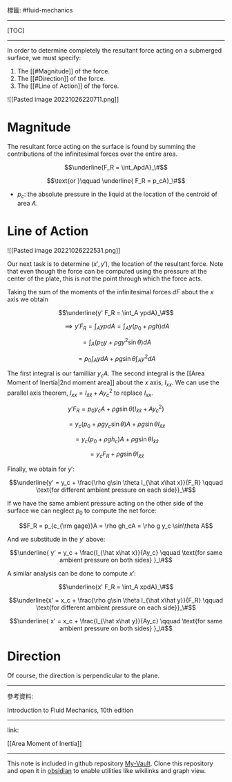標籤: #fluid-mechanics 

---

[TOC]

---

In order to determine completely the resultant force acting on a submerged surface, we must specify:

1. The [[#Magnitude]] of the force.
2. The [[#Direction]] of the force.
3. The [[#Line of Action]] of the force.

![[Pasted image 20221026220711.png]]

# Magnitude

The resultant force acting on the surface is found by summing the contributions of the infinitesimal forces over the entire area.

$$\underline{F_R = \int_ApdA}_\#$$

$$\text{or }\qquad \underline{ F_R = p_cA}_\#$$

- $p_c$: the absolute pressure in the liquid at the location of the centroid of area $A$.

# Line of Action

![[Pasted image 20221026222531.png]]

Our next task is to determine $(x', y')$, the location of the resultant force. Note that even though the force can be computed using the pressure at the center of the plate, this is *not* the point through which the force acts.

Taking the sum of the moments of the infinitesimal forces $dF$ about the $x$ axis we obtain

$$\underline{y' F_R = \int_A ypdA}_\#$$

$$\implies y'F_R = \int_AypdA = \int_Ay(p_0 + \rho gh)dA$$

$$= \int_A(p_0y + \rho gy^2\sin\theta)dA $$

$$= p_0\int_AydA + \rho g\sin\theta\int_Ay^2dA$$

The first integral is our familliar $y_cA$. The second integral is the [[Area Moment of Inertia|2nd moment area]] about the $x$ axis, $I_{xx}$. We can use the parallel axis theorem, $I_{xx} = I_{\hat x\hat x} + Ay_c^2$ to replace $I_{xx}$.

$$y'F_R = p_0y_cA + \rho g\sin\theta(I_{\hat x\hat x} + Ay_c^2)$$

$$ = y_c(p_0 + \rho g y_c\sin\theta)A + \rho g \sin\theta I_{\hat x\hat x}$$

$$ = y_c(p_0 + \rho g h_c)A + \rho g \sin\theta I_{\hat x\hat x}$$

$$ = y_cF_R + \rho g \sin \theta I_{\hat x\hat x}$$

Finally, we obtain for $y'$:

$$\underline{y' = y_c + \frac{\rho g\sin \theta I_{\hat x\hat x}}{F_R}
\qquad \text{for different ambient pressure on each side}}_\#$$

If we have the same ambient pressure acting on the other side of the surface we can neglect $p_0$ to compute the net force:

$$F_R = p_{c_{\rm gage}}A = \rho gh_cA = \rho g y_c \sin\theta A$$

And we substitude in the $y'$ above:

$$\underline{
	y' = y_c + \frac{I_{\hat x\hat x}}{Ay_c} \qquad
	\text{for same ambient pressure on both sides}
}_\#$$

A similar analysis can be done to compute $x'$:

$$\underline{x' F_R = \int_A xpdA}_\#$$

$$\underline{x' = x_c + \frac{\rho g\sin \theta I_{\hat x\hat y}}{F_R}
\qquad \text{for different ambient pressure on each side}}_\#$$

$$\underline{
	x' = x_c + \frac{I_{\hat x\hat y}}{Ay_c} \qquad
	\text{for same ambient pressure on both sides}
}_\#$$

# Direction

Of course, the direction is perpendicular to the plane.

---

參考資料:

Introduction to Fluid Mechanics, 10th edition

---

link:

[[Area Moment of Inertia]]

---

This note is included in github repository [My-Vault](https://github.com/LittleD3092/My-Vault.git). Clone this repository and open it in [obsidian](https://obsidian.md/) to enable utilities like wikilinks and graph view.